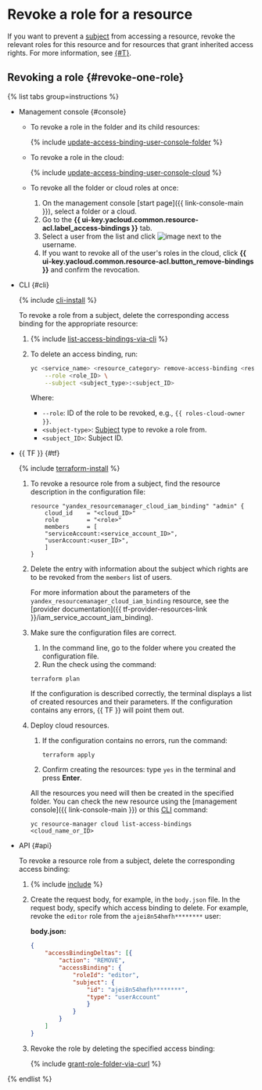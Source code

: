 # Revoke a role for a resource

If you want to prevent a [subject](../../concepts/access-control/index.md#subject) from accessing a resource, revoke the relevant roles for this resource and for resources that grant inherited access rights. For more information, see [{#T}](../../concepts/access-control/index.md).


## Revoking a role {#revoke-one-role}

{% list tabs group=instructions %}

- Management console {#console}

   * To revoke a role in the folder and its child resources:

      {% include [update-access-binding-user-console-folder](../../../_includes/resource-manager/update-access-binding-user-console-folder.md) %}

   * To revoke a role in the cloud:

      {% include [update-access-binding-user-console-cloud](../../../_includes/resource-manager/update-access-binding-user-console-cloud.md) %}

   * To revoke all the folder or cloud roles at once:

      1. On the management console [start page]({{ link-console-main }}), select a folder or a cloud.
      1. Go to the **{{ ui-key.yacloud.common.resource-acl.label_access-bindings }}** tab.
      1. Select a user from the list and click ![image](../../../_assets/console-icons/ellipsis.svg) next to the username.
      1. If you want to revoke all of the user's roles in the cloud, click **{{ ui-key.yacloud.common.resource-acl.button_remove-bindings }}** and confirm the revocation.

- CLI {#cli}

   {% include [cli-install](../../../_includes/cli-install.md) %}

   To revoke a role from a subject, delete the corresponding access binding for the appropriate resource:

   1. {% include [list-access-bindings-via-cli](../../../_includes/iam/list-access-bindings-via-cli.md) %}
   1. To delete an access binding, run:

      ```bash
      yc <service_name> <resource_category> remove-access-binding <resource_name_or_ID> \
          --role <role_ID> \
          --subject <subject_type>:<subject_ID>
      ```

      Where:
      * `--role`: ID of the role to be revoked, e.g., `{{ roles-cloud-owner }}`.
      * `<subject-type>`: [Subject](../../concepts/access-control/index.md#subject) type to revoke a role from.
      * `<subject_ID>`: Subject ID.

- {{ TF }} {#tf}

   {% include [terraform-install](../../../_includes/terraform-install.md) %}

   1. To revoke a resource role from a subject, find the resource description in the configuration file:


        ```
        resource "yandex_resourcemanager_cloud_iam_binding" "admin" {
            cloud_id    = "<cloud_ID>"
            role        = "<role>"
            members     = [
            "serviceAccount:<service_account_ID>",
            "userAccount:<user_ID>",
            ]
        }
        ```

    1. Delete the entry with information about the subject which rights are to be revoked from the `members` list of users.

       For more information about the parameters of the `yandex_resourcemanager_cloud_iam_binding` resource, see the [provider documentation]({{ tf-provider-resources-link }}/iam_service_account_iam_binding).

    1. Make sure the configuration files are correct.

        1. In the command line, go to the folder where you created the configuration file.
        1. Run the check using the command:

          ```
          terraform plan
          ```

       If the configuration is described correctly, the terminal displays a list of created resources and their parameters. If the configuration contains any errors, {{ TF }} will point them out.

    1. Deploy cloud resources.

        1. If the configuration contains no errors, run the command:

           ```
           terraform apply
           ```

        1. Confirm creating the resources: type `yes` in the terminal and press **Enter**.

        All the resources you need will then be created in the specified folder. You can check the new resource using the [management console]({{ link-console-main }}) or this [CLI](../../../cli/quickstart.md) command:

        ```
        yc resource-manager cloud list-access-bindings <cloud_name_or_ID>
        ```

- API {#api}

   To revoke a resource role from a subject, delete the corresponding access binding:

   1. {% include [include](../../../_includes/iam/list-access-bindings-via-api.md) %}
   1. Create the request body, for example, in the `body.json` file. In the request body, specify which access binding to delete. For example, revoke the `editor` role from the `ajei8n54hmfh********` user:

      **body.json:**
      ```json
      {
          "accessBindingDeltas": [{
              "action": "REMOVE",
              "accessBinding": {
                  "roleId": "editor",
                  "subject": {
                      "id": "ajei8n54hmfh********",
                      "type": "userAccount"
                      }
                  }
              }
          ]
      }
      ```


    1. Revoke the role by deleting the specified access binding:

        {% include [grant-role-folder-via-curl](../../../_includes/iam/grant-role-folder-via-curl.md) %}

{% endlist %}
